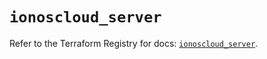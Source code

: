 # `ionoscloud_server`

Refer to the Terraform Registry for docs: [`ionoscloud_server`](https://registry.terraform.io/providers/ionos-cloud/ionoscloud/6.7.13/docs/resources/server).
